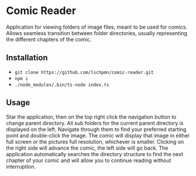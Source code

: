 # Comic Reader

Application for viewing folders of image files, meant to be used for comics. Allows seamless transition between folder 
directories, usually representing the different chapters of the comic. 

## Installation

- `git clone https://github.com/lschpmn/comic-reader.git`
- `npm i`
- `./node_modules/.bin/ts-node index.ts`

## Usage

Star the application, then on the top right click the navigation button to change parent directory. All sub folders for 
the current parent directory is displayed on the left. Navigate through them to find your preferred starting point and 
double-click the image. The comic will display that image in either full screen or the pictures full resolution, whichever 
is smaller. Clicking on the right side will advance the comic, the left side will go back. The application automatically 
searches the directory structure to find the next chapter of your comic and will allow you to continue reading without 
interruption. 
